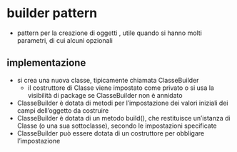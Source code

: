 # builder pattern
- pattern per la creazione di oggetti , utile quando si hanno molti parametri, di cui alcuni opzionali
## implementazione
- si crea una nuova classe, tipicamente chiamata ClasseBuilder
	- il costruttore di Classe viene impostato come privato o si usa la visibilità di package se ClasseBuilder non è annidato
- ClasseBuilder è dotata di metodi per l’impostazione dei valori iniziali dei campi dell’oggetto da costruire
- ClasseBuilder è dotata di un metodo build(), che restituisce un’istanza di Classe (o una sua sottoclasse), secondo le impostazioni specificate
- ClasseBuilder può essere dotata di un costruttore per obbligare l’impostazione
